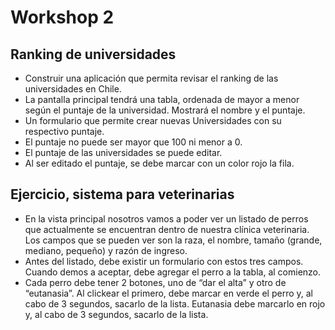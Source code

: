 # Workshop 2
## Ranking de universidades
- Construir una aplicación que permita revisar el ranking de las universidades en Chile.
- La pantalla principal tendrá una tabla, ordenada de mayor a menor según el puntaje de la universidad. Mostrará el nombre y el puntaje.
- Un formulario que permite crear nuevas Universidades con su respectivo puntaje.
- El puntaje no puede ser mayor que 100 ni menor a 0.
- El puntaje de las universidades se puede editar.
- Al ser editado el puntaje, se debe marcar con un color rojo la fila.

## Ejercicio, sistema para veterinarias
- En la vista principal nosotros vamos a poder ver un listado de perros que actualmente se encuentran dentro de nuestra clínica veterinaria. Los campos que se pueden ver son la raza, el nombre, tamaño (grande, mediano, pequeño) y razón de ingreso.
- Antes del listado, debe existir un formulario con estos tres campos. Cuando demos a aceptar, debe agregar el perro a la tabla, al comienzo.
- Cada perro debe tener 2 botones, uno de “dar el alta” y otro de “eutanasia”. Al clickear el primero, debe marcar en verde el perro y, al cabo de 3 segundos, sacarlo de la lista. Eutanasia debe marcarlo en rojo y, al cabo de 3 segundos, sacarlo de la lista.
